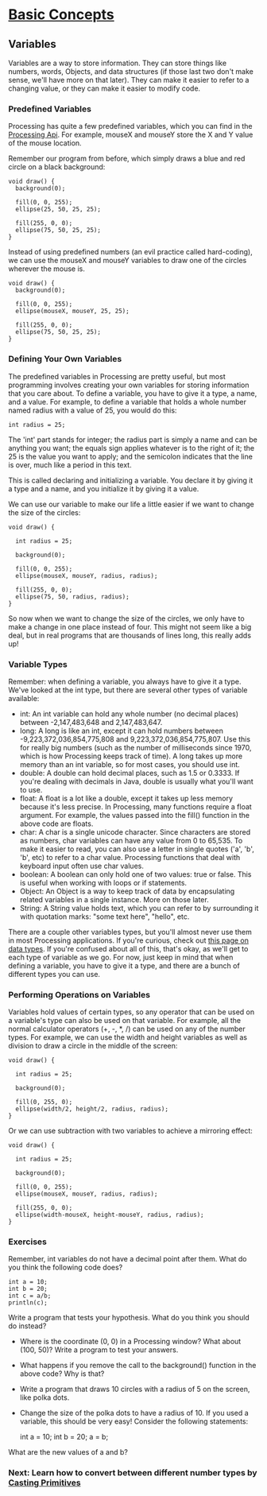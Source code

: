 #  [Basic Concepts](index.jsp)

## Variables

Variables are a way to store information. They can store things like numbers, words, Objects, and data structures (if those last two don't make sense, we'll have more on that later). They can make it easier to refer to a changing value, or they can make it easier to modify code.

### Predefined Variables

Processing has quite a few predefined variables, which you can find in the [Processing Api](http://processing.org/reference/). For example, mouseX and mouseY store the X and Y value of the mouse location.

Remember our program from before, which simply draws a blue and red circle on a black background:

    void draw() {
      background(0);
      
      fill(0, 0, 255);
      ellipse(25, 50, 25, 25);
      
      fill(255, 0, 0);
      ellipse(75, 50, 25, 25);
    }
    
Instead of using predefined numbers (an evil practice called hard-coding), we can use the mouseX and mouseY variables to draw one of the circles wherever the mouse is.

    void draw() {
      background(0);
      
      fill(0, 0, 255);
      ellipse(mouseX, mouseY, 25, 25);
      
      fill(255, 0, 0);
      ellipse(75, 50, 25, 25);
    }
    
### Defining Your Own Variables

The predefined variables in Processing are pretty useful, but most programming involves creating your own variables for storing information that you care about. To define a variable, you have to give it a type, a name, and a value. For example, to define a variable that holds a whole number named radius with a value of 25, you would do this:

    int radius = 25;
    
The 'int' part stands for integer; the radius part is simply a name and can be anything you want; the equals sign applies whatever is to the right of it; the 25 is the value you want to apply; and the semicolon indicates that the line is over, much like a period in this text.

This is called declaring and initializing a variable. You declare it by giving it a type and a name, and you initialize it by giving it a value.

We can use our variable to make our life a little easier if we want to change the size of the circles:

    void draw() {
    
      int radius = 25;
    
      background(0);
      
      fill(0, 0, 255);
      ellipse(mouseX, mouseY, radius, radius);
      
      fill(255, 0, 0);
      ellipse(75, 50, radius, radius);
    }
    
So now when we want to change the size of the circles, we only have to make a change in one place instead of four. This might not seem like a big deal, but in real programs that are thousands of lines long, this really adds up!

### Variable Types

Remember: when defining a variable, you always have to give it a type. We've looked at the int type, but there are several other types of variable available:

  * int: An int variable can hold any whole number (no decimal places) between -2,147,483,648 and 2,147,483,647.
  * long: A long is like an int, except it can hold numbers between -9,223,372,036,854,775,808 and 9,223,372,036,854,775,807. Use this for really big numbers (such as the number of milliseconds since 1970, which is how Processing keeps track of time). A long takes up more memory than an int variable, so for most cases, you should use int.
  * double: A double can hold decimal places, such as 1.5 or 0.3333. If you're dealing with decimals in Java, double is usually what you'll want to use.
  * float: A float is a lot like a double, except it takes up less memory because it's less precise. In Processing, many functions require a float argument. For example, the values passed into the fill() function in the above code are floats.
  * char: A char is a single unicode character. Since characters are stored as numbers, char variables can have any value from 0 to 65,535. To make it easier to read, you can also use a letter in single quotes ('a', 'b', 'b', etc) to refer to a char value. Processing functions that deal with keyboard input often use char values.
  * boolean: A boolean can only hold one of two values: true or false. This is useful when working with loops or if statements.
  * Object: An Object is a way to keep track of data by encapsulating related variables in a single instance. More on those later.
  * String: A String value holds text, which you can refer to by surrounding it with quotation marks: "some text here", "hello", etc.

There are a couple other variables types, but you'll almost never use them in most Processing applications. If you're curious, check out [this page on data types](http://docs.oracle.com/javase/tutorial/java/nutsandbolts/datatypes.html). If you're confused about all of this, that's okay, as we'll get to each type of variable as we go. For now, just keep in mind that when defining a variable, you have to give it a type, and there are a bunch of different types you can use.

### Performing Operations on Variables

Variables hold values of certain types, so any operator that can be used on a variable's type can also be used on that variable. For example, all the normal calculator operators (+, -, *, /) can be used on any of the number types. For example, we can use the width and height variables as well as division to draw a circle in the middle of the screen:

    void draw() {
    
      int radius = 25;
    
      background(0);
      
      fill(0, 255, 0);
      ellipse(width/2, height/2, radius, radius);
    }
    
Or we can use subtraction with two variables to achieve a mirroring effect:

    void draw() {
    
      int radius = 25;
    
      background(0);
      
      fill(0, 0, 255);
      ellipse(mouseX, mouseY, radius, radius);
      
      fill(255, 0, 0);
      ellipse(width-mouseX, height-mouseY, radius, radius);
    }
    
### Exercises

Remember, int variables do not have a decimal point after them. What do you think the following code does? 
    
    int a = 10;
    int b = 20;
    int c = a/b;
    println(c);
    
Write a program that tests your hypothesis. What do you think you should do instead?

  * Where is the coordinate (0, 0) in a Processing window? What about (100, 50)? Write a program to test your answers.
  * What happens if you remove the call to the background() function in the above code? Why is that?
  * Write a program that draws 10 circles with a radius of 5 on the screen, like polka dots.
  * Change the size of the polka dots to have a radius of 10. If you used a variable, this should be very easy!
Consider the following statements: 
    
    int a = 10;
    int b = 20;
    a = b;
    
What are the new values of a and b?

###  Next: Learn how to convert between different number types by [Casting Primitives](CastingPrimitives.jsp)

